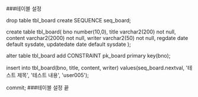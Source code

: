 ###테이블 설정

drop table tbl_board
create SEQUENCE seq_board;


create table tbl_board(
    bno number(10,0),
    title varchar2(200) not null,
    content varchar2(2000) not null,
    writer varchar2(50) not null,
    regdate date default sysdate,
    updatedate date default sysdate
);

alter table tbl_board add CONSTRAINT pk_board
primary key(bno);

insert into tbl_board(bno, title, content, writer)
values(seq_board.nextval, '테스트 제목', '테스트 내용', 'user005');

commit;
###테이블 설정 끝